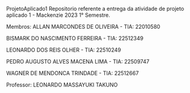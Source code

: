 ProjetoAplicado1
Repositorio referente a entrega da atividade de projeto aplicado 1 - Mackenzie 2023 1° Semestre.


Membros:
ALLAN MARCONDES DE OLIVEIRA - TIA: 22010580

BISMARK DO NASCIMENTO FERREIRA - TIA: 22512349

LEONARDO DOS REIS OLHER - TIA: 22510249

PEDRO AUGUSTO ALVES MACENA LIMA - TIA: 22509747

WAGNER DE MENDONCA TRINDADE - TIA: 22512667


Professor:
LEONARDO MASSAYUKI TAKUNO
